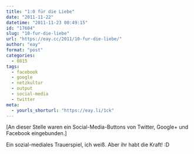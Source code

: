 ```yaml
---
title: "1:0 für die Liebe"
date: "2011-11-22"
datetime: "2011-11-23 00:49:15"
id: "17604"
slug: "10-fur-die-liebe"
url: "https://eay.cc/2011/10-fur-die-liebe/"
author: "eay"
format: "post"
categories:
  - 0815
tags:
  - facebook
  - google
  - netzkultur
  - output
  - social-media
  - twitter
meta:
  - yourls_shorturl: "https://eay.li/1ck"
---
```


\[An dieser Stelle waren ein Social-Media-Buttons von Twitter, Google+ und Facebook eingebunden.\]

Ein sozial-mediales Trauerspiel, ich weiß. Aber ihr habt die Kraft! :D
